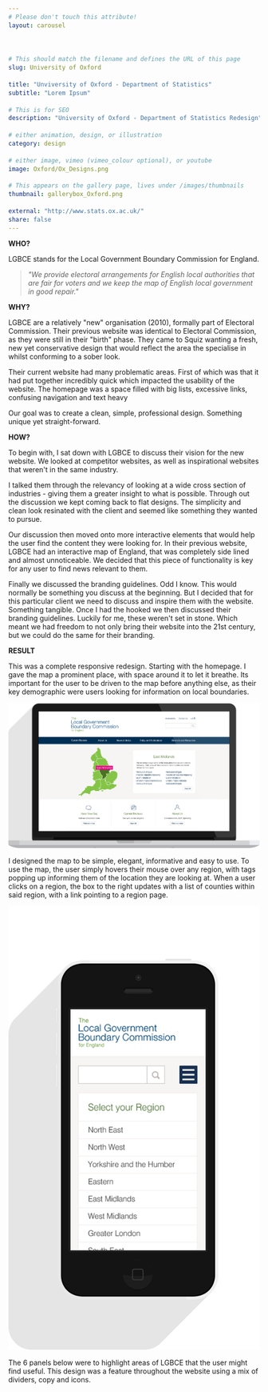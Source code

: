 ```yaml
---
# Please don't touch this attribute!
layout: carousel



# This should match the filename and defines the URL of this page
slug: University of Oxford

title: "Unviversity of Oxford - Department of Statistics"
subtitle: "Lorem Ipsum"

# This is for SEO
description: "University of Oxford - Department of Statistics Redesign"

# either animation, design, or illustration
category: design

# either image, vimeo (vimeo_colour optional), or youtube
image: Oxford/Ox_Designs.png

# This appears on the gallery page, lives under /images/thumbnails
thumbnail: gallerybox_Oxford.png

external: "http://www.stats.ox.ac.uk/"
share: false
---
```


**WHO?**

LGBCE stands for the Local Government Boundary Commission for England. 

>*"We provide electoral arrangements for English local authorities that are fair for voters and we keep the map of English local government in good repair."*

**WHY?**

LGBCE are a relatively "new" organisation (2010), formally part of Electoral Commission. Their previous website was identical to Electoral Commission, as they were still in their "birth" phase. They came to Squiz wanting a fresh, new yet conservative design that would reflect the area the specialise in whilst conforming to a sober look.

Their current website had many problematic areas. First of which was that it had put together incredibly quick which impacted the usability of the website. The homepage was a space filled with big lists, excessive links, confusing navigation and text heavy 

Our goal was to create a clean, simple, professional design. Something unique yet straight-forward.

**HOW?**

To begin with, I sat down with LGBCE to discuss their vision for the new website. We looked at competitor websites, as well as inspirational websites that weren't in the same industry. 

I talked them through the relevancy of looking at a wide cross section of industries - giving them a greater insight to what is possible. Through out the discussion we kept coming back to flat designs. The simplicity and clean look resinated with the client and seemed like something they wanted to pursue. 

Our discussion then moved onto more interactive elements that would help the user find the content they were looking for. In their previous website, LGBCE had an interactive map of England, that was completely side lined and almost unnoticeable. We decided that this piece of functionality is key for any user to find news relevant to them.

Finally we discussed the branding guidelines. Odd I know. This would normally be something you discuss at the beginning. But I decided that for this particular client we need to discuss and inspire them with the website. Something tangible. Once I had the hooked we then discussed their branding guidelines. Luckily for me, these weren't set in stone. Which meant we had freedom to not only bring their website into the 21st century, but we could do the same for their branding. 

**RESULT**

This was a complete responsive redesign. Starting with the homepage. I gave the map a prominent place, with space around it to let it breathe. Its important for the user to be driven to the map before anything else, as their key demographic were users looking for information on local boundaries. 

<IMG SRC="images/LGBCE/Desktop-Designs.png">

I designed the map to be simple, elegant, informative and easy to use. To use the map, the user simply hovers their mouse over any region, with tags popping up informing them of the location they are looking at. When a user clicks on a region, the box to the right updates with a list of counties within said region, with a link pointing to a region page.

<IMG SRC="images/LGBCE/Mobile-Designs.png">

The 6 panels below were to highlight areas of LGBCE that the user might find useful. This design was a feature throughout the website using a mix of dividers, copy and icons. 
